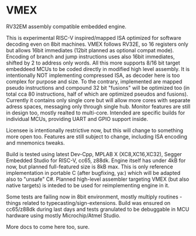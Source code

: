 # VMEX

RV32EM assembly compatible embedded engine.

This is experimental RISC-V inspired/mapped ISA optimized for software decoding even on 8bit machines.
VMEX follows RV32E, so 16 registers only but allows 16bit immediates (12bit planned as optional compat mode).
Encoding of branch and jump instructions uses also 16bit immediates, shifted by 2 to address only words.
All this more supports 8/16 bit target embeddeed MCUs to be coded directly in modified high level assembly.
It is intentionally NOT implementing compressed ISA, as decoder here is too complex for purpose and size.
To the contrary, implemented are mapped pseudo instructions and compound 32 bit "fusions" will be optimized too
(in total cca 80 instructions, half of which are optimized pseudos and fusions).
Currently it contains only single core but will allow more cores with separate adress spaces, messaging only
through single hub. Monitor features are still in design too, mostly realted to multi-core.
Intended are specific builds for individual MCUs, providing UART and GPIO support inside.

Licensee is intentionally restrictive now, but this will change to something more open too.
Features are still subject to change, including ISA encoding and mnemonics tweaks.

Build is tested using latest Dev-Cpp, MPLAB X (XC8,XC16,XC32), Segger Embedded Studio for RISC-V, cc65, z88dk.
Engine itself has under 4kB for now, but planned full-featured size is 8kB max.
This is only reference implementation in portable C (after bugfixing, ya:) which will be adapted also to "unsafe" C#.
Planned high-level assembler targeting VMEX (but also native targets) is inteded to be used for reimplementing engine in it.

Some tests are failing now in 8bit environment, mostly multiply routines - things related to typecasting/sign-extensions.
Build was ensured on cc65/z88dk during last days and tests granulated to be debuggable in MCU hardware using mostly Microchip/Atmel Studio.

More docs to come here too, sure.
